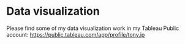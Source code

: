 # Data visualization
Please find some of my data visualization work in my Tableau Public account:
https://public.tableau.com/app/profile/tony.ip
